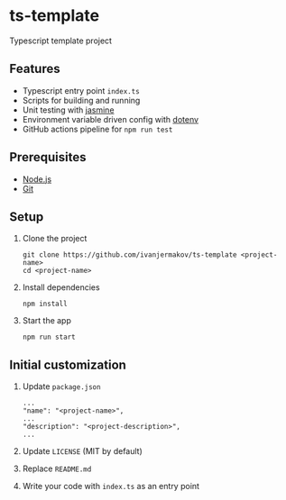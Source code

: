 # ts-template

Typescript template project

## Features

- Typescript entry point `index.ts`
- Scripts for building and running
- Unit testing with [jasmine](https://github.com/jasmine/jasmine)
- Environment variable driven config with [dotenv](https://github.com/motdotla/dotenv)
- GitHub actions pipeline for `npm run test`

## Prerequisites
- [Node.js](https://nodejs.org/en/)
- [Git](https://git-scm.com/)

## Setup

1. Clone the project
   ```
   git clone https://github.com/ivanjermakov/ts-template <project-name>
   cd <project-name>
   ```

2. Install dependencies
   ```
   npm install
   ```
3. Start the app
   ```
   npm run start
   ```

## Initial customization

1. Update `package.json`
   ```
   ...
   "name": "<project-name>",
   ...
   "description": "<project-description>",
   ...
   ```

2. Update `LICENSE` (MIT by default)

3. Replace `README.md`
 
4. Write your code with `index.ts` as an entry point